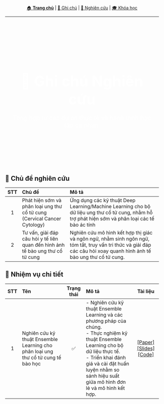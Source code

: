 <p align="center">
  <a href="../">🏠 <strong>Trang chủ</strong></a> |
  <a href="/notes/">📝 Ghi chú</a> |
  <a href="">🔬 Nghiên cứu</a> |
  <a href="/courses/">🎓 Khóa học</a>
</p>

---

<div style="background-image: url('../assets/images/research.jpg'); padding: 100px 20px; color: white; text-align: center; background-size: cover; background-position: center;">
  <h1 style="font-size: 48px; margin-bottom: 10px;">🔬 Ghi chú Nghiên cứu</h1>
  <p style="font-size: 20px;">Tổng hợp từ các dự án thực tế và hành trình học tập cá nhân.</p>
</div>


## 📌 Chủ đề nghiên cứu

| STT | Chủ đề | Mô tả |
| :----: | :---- | :----- |
| 1 | Phát hiện sớm và phân loại ung thư cổ tử cung (Cervical Cancer Cytology) | Ứng dụng các kỹ thuật Deep Learning/Machine Learning cho bộ dữ liệu ung thư cổ tử cung, nhằm hỗ trợ phát hiện sớm và phân loại các tế bào ác tính |
| 2 | Tư vấn, giải đáp câu hỏi y tế liên quan đến hình ảnh tế bào ung thư cổ tử cung | Nghiên cứu mô hình kết hợp thị giác và ngôn ngữ, nhằm sinh ngôn ngữ, tóm tắt, truy vấn tri thức và giải đáp các câu hỏi xoay quanh hình ảnh tế bào ung thư cổ tử cung.

## 📂 Nhiệm vụ chi tiết

| STT | Tên | Trạng thái | Mô tả | Tài liệu |
| :--: | :--- | :--: | :--- | :---: |
| 1 | Nghiên cứu kỹ thuật Ensemble Learning cho phân loại ung thư cổ tử cung tế bào học | ✅ | - Nghiên cứu kỹ thuật Ensemble Learning và các phương pháp của chúng. <br> - Thực nghiệm kỹ thuật Ensemble Learning cho bộ dữ liệu thực tế. <br> - Triển khai đánh giá và cài đặt huấn luyện nhằm so sánh hiệu suất giữa mô hình đơn lẻ và mô hình kết hợp. | [[Paper]](https://) [[Slides]](https://) [[Code]](https://) |
